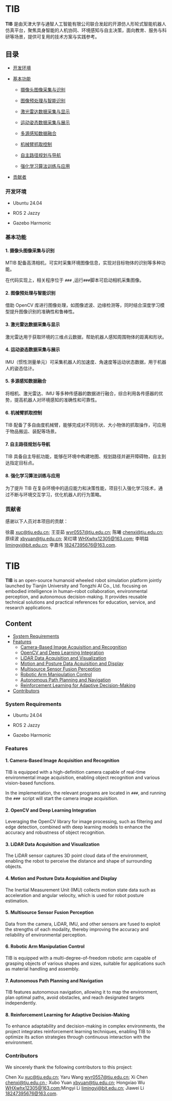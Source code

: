 
# TIB 

**TIB** 是由天津大学与通智人工智能有限公司联合发起的开源仿人形轮式智能机器人仿真平台，聚焦具身智能的人机协同、环境感知与自主决策，面向教育、服务与科研等场景，提供可复用的技术方案与实践参考。

## 目录

 * [开发环境](#开发环境)
 
 * [基本功能](#基本功能)
 
   * [摄像头图像采集与识别](#1-摄像头图像采集与识别)
   
   * [图像预处理与智能识别](#2-图像预处理与智能识别)
 
   * [激光雷达数据采集与显示](#3-激光雷达数据采集与显示)
   
   * [运动姿态数据采集与展示](#4-运动姿态数据采集与展示)
   
   * [多源感知数据融合](#5-多源感知数据融合)
 
   * [机械臂抓取控制](#6-机械臂抓取控制)
  
   * [自主路径规划与导航](#7-自主路径规划与导航)
   
   * [强化学习算法训练与应用](#8-强化学习算法训练与应用)
  
 * [贡献者](#贡献者)

### 开发环境

- Ubuntu 24.04

- ROS 2 Jazzy

- Gazebo Harmonic
  
### 基本功能

#### 1. 摄像头图像采集与识别
    
  MTIB 配备高清相机，可实时采集环境图像信息，实现对目标物体的识别等多种功能。<br>
    
  在代码实现上，相关程序位于 `###` ,运行`###`脚本可启动相机采集图像。<br>
 
 #### 2. 图像预处理与智能识别
    
  借助 OpenCV 库进行图像处理，如图像滤波、边缘检测等，同时结合深度学习模型提升图像识别的准确性和鲁棒性。

 #### 3. 激光雷达数据采集与显示
    
  激光雷达用于获取环境的三维点云数据，帮助机器人感知周围物体的距离和形状。​

 #### 4. 运动姿态数据采集与展示
    
  IMU（惯性测量单元）可采集机器人的加速度、角速度等运动状态数据，用于机器人的姿态估计。

 #### 5. 多源感知数据融合
   
  将相机、激光雷达、IMU 等多种传感器的数据进行融合，综合利用各传感器的优势，提高机器人对环境感知的准确性和可靠性。
 
 #### 6. 机械臂抓取控制
    
   TIB 配备了多自由度机械臂，能够完成对不同形状、大小物体的抓取操作，可应用于物品搬运、装配等场景。

 #### 7. 自主路径规划与导航
  
   TIB 具备自主导航功能，能够在环境中构建地图、规划路径并避开障碍物，自主到达指定目标点。

 #### 8. 强化学习算法训练与应用
   
  为了提升 TIB 在复杂环境中的适应能力和决策性能，项目引入强化学习技术，通过不断与环境交互学习，优化机器人的行为策略。

### 贡献者
  
  感谢以下人员对本项目的贡献：<br>
  
 徐晨 xuc@tju.edu.cn;
 王亚茹 wyr0557@tju.edu.cn;
 陈曦 chenxi@tju.edu.cn;
 原续波 xbyuan@tju.edu.cn;
 吴红啸 WHXwhx12305@163.com;
 李明益 limingyi@bit.edu.cn;
 李嘉伟 18247395676@163.com.

 




# TIB

**TIB** is an open-source humanoid wheeled robot simulation platform jointly launched by Tianjin University and Tongzhi AI Co., Ltd. focusing on embodied intelligence in human–robot collaboration, environmental perception, and autonomous decision-making. It provides reusable technical solutions and practical references for education, service, and research applications.


 
## Content

   - [System Requirements](#system-requirements)
   - [Features](#features)
      - [Camera-Based Image Acquisition and Recognition](#1-camera-based-image-acquisition-and-recognition)
      - [OpenCV and Deep Learning Integration](#2-opencv-and-deep-learning-integration)
      - [LiDAR Data Acquisition and Visualization](#3-lidar-data-acquisition-and-visualization)
      - [Motion and Posture Data Acquisition and Display](#4-motion-and-posture-data-acquisition-and-display)
      - [Multisource Sensor Fusion Perception](#5-multisource-sensor-fusion-perception)
      - [Robotic Arm Manipulation Control](#6-robotic-arm-manipulation-control)
      - [Autonomous Path Planning and Navigation](#7-autonomous-path-planning-and-navigation)
      - [Reinforcement Learning for Adaptive Decision-Making](#8-reinforcement-learning-for-adaptive-decision-making)
  - [Contributors](#contributors)
  
### System Requirements

- Ubuntu 24.04

- ROS 2 Jazzy

- Gazebo Harmonic

### Features

 #### 1. Camera-Based Image Acquisition and Recognition
   
   TIB is equipped with a high-definition camera capable of real-time environmental image acquisition, enabling object recognition and various vision-based functions.

   In the implementation, the relevant programs are located in `###`, and running the `### `script will start the camera image acquisition.
 
 #### 2. OpenCV and Deep Learning Integration
   
   Leveraging the OpenCV library for image processing, such as filtering and edge detection, combined with deep learning models to enhance the accuracy and robustness of object recognition.
 
 #### 3. LiDAR Data Acquisition and Visualization

   The LiDAR sensor captures 3D point cloud data of the environment, enabling the robot to perceive the distance and shape of surrounding objects.

 #### 4. Motion and Posture Data Acquisition and Display
  
   The Inertial Measurement Unit (IMU) collects motion state data such as acceleration and angular velocity, which is used for robot posture estimation.

 #### 5. Multisource Sensor Fusion Perception

   Data from the camera, LiDAR, IMU, and other sensors are fused to exploit the strengths of each modality, thereby improving the accuracy and reliability of environmental perception.

#### 6. Robotic Arm Manipulation Control
  
   TIB is equipped with a multi-degree-of-freedom robotic arm capable of grasping objects of various shapes and sizes, suitable for applications such as material handling and assembly.

#### 7. Autonomous Path Planning and Navigation

   TIB features autonomous navigation, allowing it to map the environment, plan optimal paths, avoid obstacles, and reach designated targets independently.

#### 8. Reinforcement Learning for Adaptive Decision-Making

   To enhance adaptability and decision-making in complex environments, the project integrates reinforcement learning techniques, enabling TIB to optimize its action strategies through continuous interaction with the environment.
 
### Contributors

We sincerely thank the following contributors to this project:

Chen Xu xuc@tju.edu.cn;
Yaru Wang wyr0557@tju.edu.cn;
Xi Chen chenxi@tju.edu.cn,;
Xubo Yuan xbyuan@tju.edu.cn;
Hongxiao Wu WHXwhx12305@163.com;Mingyi Li limingyi@bit.edu.cn;
Jiawei Li 18247395676@163.com.


   


